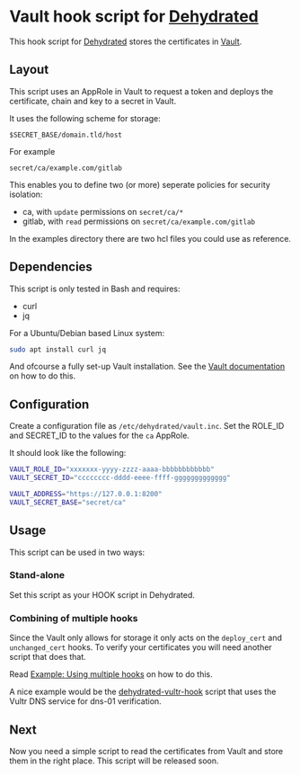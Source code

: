 # Vault hook script for [Dehydrated](https://dehydrated.de)

This hook script for [Dehydrated](https://dehydrated.de) stores the
certificates in [Vault](https://www.vaultproject.io/).

## Layout

This script uses an AppRole in Vault to request a token and deploys the
certificate, chain and key to a secret in Vault.

It uses the following scheme for storage:

```
$SECRET_BASE/domain.tld/host
```
For example

```
secret/ca/example.com/gitlab
```

This enables you to define two (or more) seperate policies for security
isolation:

- ca, with ```update``` permissions on ```secret/ca/*```
- gitlab, with ```read``` permissions on ```secret/ca/example.com/gitlab```

In the examples directory there are two hcl files you could use as reference.


## Dependencies

This script is only tested in Bash and requires:

- curl
- jq

For a Ubuntu/Debian based Linux system:

```bash
sudo apt install curl jq
```

And ofcourse a fully set-up Vault installation. See the [Vault documentation](https://www.vaultproject.io/docs/index.html)
on how to do this.

## Configuration

Create a configuration file as ```/etc/dehydrated/vault.inc```. Set the ROLE_ID and
SECRET_ID to the values for the ```ca``` AppRole.

 It should look like the following:

```bash
VAULT_ROLE_ID="xxxxxxx-yyyy-zzzz-aaaa-bbbbbbbbbbbb"
VAULT_SECRET_ID="cccccccc-dddd-eeee-ffff-ggggggggggggg"

VAULT_ADDRESS="https://127.0.0.1:8200"
VAULT_SECRET_BASE="secret/ca"
```

## Usage

This script can be used in two ways:

### Stand-alone

Set this script as your HOOK script in Dehydrated.

### Combining of multiple hooks

Since the Vault only allows for storage it only acts on the
```deploy_cert``` and ```unchanged_cert``` hooks. To verify your 
certificates you will need another script that does that.

Read [Example: Using multiple hooks](https://github.com/lukas2511/dehydrated/wiki/Example:-Using-multiple-hooks) on how to do this.

A nice example would be the [dehydrated-vultr-hook](https://github.com/ttalle/dehydrated-vultr-hook) script that uses the Vultr DNS
service for dns-01 verification.

## Next

Now you need a simple script to read the certificates from Vault and
store them in the right place. This script will be released soon.
